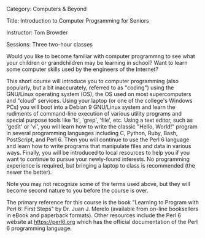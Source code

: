 Category: Computers & Beyond

Title: Introduction to Computer Programming for Seniors

Instructor: Tom Browder

Sessions: Three two-hour classes

Would you like to become familiar with computer programmng to see what
your children or grandchildren may be learning in school? Want to
learn some computer skills used by the engineers of the Internet?

This short course will introduce you to computer programming (also
popularly, but a bit inaccurately, referred to as "coding") using the
GNU/Linux operating system (OS), the OS used on most supercomputers
and "cloud" services.  Using your laptop (or one of the college's
Windows PCs) you will boot into a Debian 9 GNU/Linux system and learn
the rudiments of command-line execution of various utility programs
and special purpose tools like 'ls', 'grep', 'file', etc. Using a text
editor, such as 'gedit' or 'vi', you will learn how to write the
classic "Hello, World!" program in several programming languages
including C, Python, Ruby, Bash, PostScript, and Perl 6. Then you will
continue to use the Perl 6 language and learn how to write programs
that manipulate files and data in various ways. Finally, you will be
introduced to local resources to help you if you want to continue to
pursue your newly-found interests.  No programming experience is
required, but bringing a laptop to class is recommended (the newer the
better).

Note you may not recognize some of the terms used above, but they will
become second nature to you before the course is over.

The primary reference for this course is the book "Learning to Program
with Perl 6: First Steps" by Dr. Juan J.  Merelo (available from
on-line booksellers in eBook and paperback formats).  Other resources
include the Perl 6 website at <https://perl6.org> which has the
official documentation of the Perl 6 programming language.
